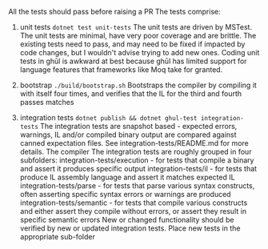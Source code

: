 All the tests should pass before raising a PR
The tests comprise:
1. unit tests `dotnet test unit-tests`
The unit tests are driven by MSTest.
The unit tests are minimal, have very poor coverage and are brittle. The existing tests need to pass, and may need to be fixed if impacted by code changes, but I wouldn't advise trying to add new ones. Coding unit tests in ghūl is awkward at best because ghūl has limited support for language features that frameworks like Moq take for granted.

2. bootstrap `./build/bootstrap.sh`
Bootstraps the compiler by compiling it with itself four times, and verifies that the IL for the third and fourth passes matches

3. integration tests `dotnet publish && dotnet ghul-test integration-tests`
The integration tests are snapshot based - expected errors, warnings, IL and/or compiled binary output are compared against canned expectation files. See integration-tests/README.md for more details. The compiler
The integration tests are roughly grouped in four subfolders:
 integration-tests/execution - for tests that compile a binary and assert it produces specific output
 integration-tests/il - for tests that produce IL assembly language and assert it matches expected IL
 integration-tests/parse - for tests that parse various syntax constructs, often asserting specific syntax errors or warnings are produced
 integration-tests/semantic - for tests that compile various constructs and either assert they compile without errors, or assert they result in specific semantic errors
New or changed functionality should be verified by new or updated integration tests. Place new tests in the appropriate sub-folder
